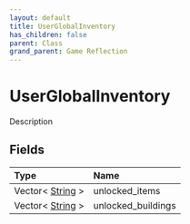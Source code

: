 ```yaml
---
layout: default
title: UserGlobalInventory
has_children: false
parent: Class
grand_parent: Game Reflection
---
```

# UserGlobalInventory
Description 

## Fields

| Type | Name |
|:-------------|:--------------|
| Vector< [String](/docs/game-reflection/components/string) > | unlocked_items |
| Vector< [String](/docs/game-reflection/components/string) > | unlocked_buildings |

